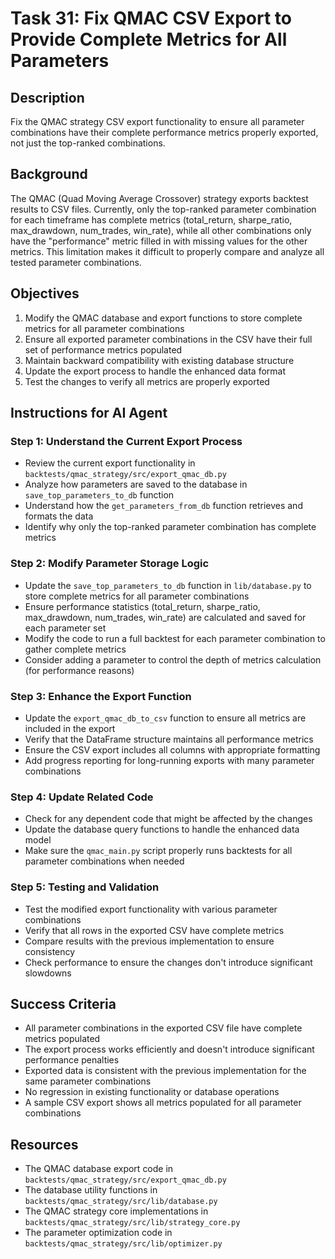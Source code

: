 # Task 31: Fix QMAC CSV Export to Provide Complete Metrics for All Parameters

## Description
Fix the QMAC strategy CSV export functionality to ensure all parameter combinations have their complete performance metrics properly exported, not just the top-ranked combinations.

## Background
The QMAC (Quad Moving Average Crossover) strategy exports backtest results to CSV files. Currently, only the top-ranked parameter combination for each timeframe has complete metrics (total_return, sharpe_ratio, max_drawdown, num_trades, win_rate), while all other combinations only have the "performance" metric filled in with missing values for the other metrics. This limitation makes it difficult to properly compare and analyze all tested parameter combinations.

## Objectives
1. Modify the QMAC database and export functions to store complete metrics for all parameter combinations
2. Ensure all exported parameter combinations in the CSV have their full set of performance metrics populated
3. Maintain backward compatibility with existing database structure
4. Update the export process to handle the enhanced data format
5. Test the changes to verify all metrics are properly exported

## Instructions for AI Agent

### Step 1: Understand the Current Export Process
- Review the current export functionality in `backtests/qmac_strategy/src/export_qmac_db.py`
- Analyze how parameters are saved to the database in `save_top_parameters_to_db` function
- Understand how the `get_parameters_from_db` function retrieves and formats the data
- Identify why only the top-ranked parameter combination has complete metrics

### Step 2: Modify Parameter Storage Logic
- Update the `save_top_parameters_to_db` function in `lib/database.py` to store complete metrics for all parameter combinations
- Ensure performance statistics (total_return, sharpe_ratio, max_drawdown, num_trades, win_rate) are calculated and saved for each parameter set
- Modify the code to run a full backtest for each parameter combination to gather complete metrics
- Consider adding a parameter to control the depth of metrics calculation (for performance reasons)

### Step 3: Enhance the Export Function
- Update the `export_qmac_db_to_csv` function to ensure all metrics are included in the export
- Verify that the DataFrame structure maintains all performance metrics
- Ensure the CSV export includes all columns with appropriate formatting
- Add progress reporting for long-running exports with many parameter combinations

### Step 4: Update Related Code
- Check for any dependent code that might be affected by the changes
- Update the database query functions to handle the enhanced data model
- Make sure the `qmac_main.py` script properly runs backtests for all parameter combinations when needed

### Step 5: Testing and Validation
- Test the modified export functionality with various parameter combinations
- Verify that all rows in the exported CSV have complete metrics
- Compare results with the previous implementation to ensure consistency
- Check performance to ensure the changes don't introduce significant slowdowns

## Success Criteria
- All parameter combinations in the exported CSV file have complete metrics populated
- The export process works efficiently and doesn't introduce significant performance penalties
- Exported data is consistent with the previous implementation for the same parameter combinations
- No regression in existing functionality or database operations
- A sample CSV export shows all metrics populated for all parameter combinations

## Resources
- The QMAC database export code in `backtests/qmac_strategy/src/export_qmac_db.py`
- The database utility functions in `backtests/qmac_strategy/src/lib/database.py`
- The QMAC strategy core implementations in `backtests/qmac_strategy/src/lib/strategy_core.py`
- The parameter optimization code in `backtests/qmac_strategy/src/lib/optimizer.py` 